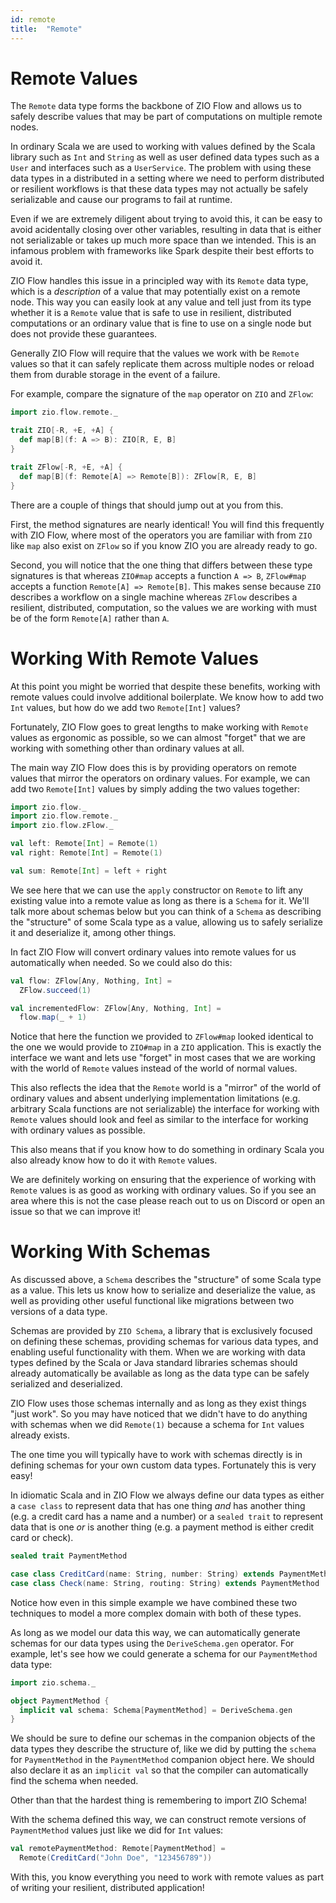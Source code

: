 ```yaml
---
id: remote
title:  "Remote"
---
```


# Remote Values

The `Remote` data type forms the backbone of ZIO Flow and allows us to safely describe values that may be part of computations on multiple remote nodes.

In ordinary Scala we are used to working with values defined by the Scala library such as `Int` and `String` as well as user defined data types such as a `User` and interfaces such as a `UserService`. The problem with using these data types in a distributed in a setting where we need to perform distributed or resilient workflows is that these data types may not actually be safely serializable and cause our programs to fail at runtime.

Even if we are extremely diligent about trying to avoid this, it can be easy to avoid acidentally closing over other variables, resulting in data that is either not serializable or takes up much more space than we intended. This is an infamous problem with frameworks like Spark despite their best efforts to avoid it.

ZIO Flow handles this issue in a principled way with its `Remote` data type, which is a _description_ of a value that may potentially exist on a remote node. This way you can easily look at any value and tell just from its type whether it is a `Remote` value that is safe to use in resilient, distributed computations or an ordinary value that is fine to use on a single node but does not provide these guarantees.

Generally ZIO Flow will require that the values we work with be `Remote` values so that it can safely replicate them across multiple nodes or reload them from durable storage in the event of a failure.

For example, compare the signature of the `map` operator on `ZIO` and `ZFlow`:

```scala mdoc
import zio.flow.remote._

trait ZIO[-R, +E, +A] {
  def map[B](f: A => B): ZIO[R, E, B]
}

trait ZFlow[-R, +E, +A] {
  def map[B](f: Remote[A] => Remote[B]): ZFlow[R, E, B]
}
```

There are a couple of things that should jump out at you from this.

First, the method signatures are nearly identical! You will find this frequently with ZIO Flow, where most of the operators you are familiar with from `ZIO` like `map` also exist on `ZFlow` so if you know ZIO you are already ready to go.

Second, you will notice that the one thing that differs between these type signatures is that whereas `ZIO#map` accepts a function `A => B`, `ZFlow#map` accepts a function `Remote[A] => Remote[B]`. This makes sense because `ZIO` describes a workflow on a single machine whereas `ZFlow` describes a resilient, distributed, computation, so the values we are working with must be of the form `Remote[A]` rather than `A`.

# Working With Remote Values

At this point you might be worried that despite these benefits, working with remote values could involve additional boilerplate. We know how to add two `Int` values, but how do we add two `Remote[Int]` values?

Fortunately, ZIO Flow goes to great lengths to make working with `Remote` values as ergonomic as possible, so we can almost "forget" that we are working with something other than ordinary values at all.

The main way ZIO Flow does this is by providing operators on remote values that mirror the operators on ordinary values. For example, we can add two `Remote[Int]` values by simply adding the two values together:

```scala mdoc:reset
import zio.flow._
import zio.flow.remote._
import zio.flow.zFlow._

val left: Remote[Int] = Remote(1)
val right: Remote[Int] = Remote(1)

val sum: Remote[Int] = left + right
```

We see here that we can use the `apply` constructor on `Remote` to lift any existing value into a remote value as long as there is a `Schema` for it. We'll talk more about schemas below but you can think of a `Schema` as describing the "structure" of some Scala type as a value, allowing us to safely serialize it and deserialize it, among other things.

In fact ZIO Flow will convert ordinary values into remote values for us automatically when needed. So we could also do this:

```scala mdoc
val flow: ZFlow[Any, Nothing, Int] =
  ZFlow.succeed(1)

val incrementedFlow: ZFlow[Any, Nothing, Int] =
  flow.map(_ + 1)
```

Notice that here the function we provided to `ZFlow#map` looked identical to the one we would provide to `ZIO#map` in a `ZIO` application. This is exactly the interface we want and lets use "forget" in most cases that we are working with the world of `Remote` values instead of the world of normal values.

This also reflects the idea that the `Remote` world is a "mirror" of the world of ordinary values and absent underlying implementation limitations (e.g. arbitrary Scala functions are not serializable) the interface for working with `Remote` values should look and feel as similar to the interface for working with ordinary values as possible.

This also means that if you know how to do something in ordinary Scala you also already know how to do it with `Remote` values.

We are definitely working on ensuring that the experience of working with `Remote` values is as good as working with ordinary values. So if you see an area where this is not the case please reach out to us on Discord or open an issue so that we can improve it!

# Working With Schemas

As discussed above, a `Schema` describes the "structure" of some Scala type as a value. This lets us know how to serialize and deserialize the value, as well as providing other useful functional like migrations between two versions of a data type.

Schemas are provided by `ZIO Schema`, a library that is exclusively focused on defining these schemas, providing schemas for various data types, and enabling useful functionality with them. When we are working with data types defined by the Scala or Java standard libraries schemas should already automatically be available as long as the data type can be safely serialized and deserialized.

ZIO Flow uses those schemas internally and as long as they exist things "just work". So you may have noticed that we didn't have to do anything with schemas when we did `Remote(1)` because a schema for `Int` values already exists.

The one time you will typically have to work with schemas directly is in defining schemas for your own custom data types. Fortunately this is very easy!

In idiomatic Scala and in ZIO Flow we always define our data types as either a `case class` to represent data that has one thing _and_ has another thing (e.g. a credit card has a name and a number) or a `sealed trait` to represent data that is one _or_ is another thing (e.g. a payment method is either credit card or check).

```scala mdoc
sealed trait PaymentMethod

case class CreditCard(name: String, number: String) extends PaymentMethod
case class Check(name: String, routing: String) extends PaymentMethod
```

Notice how even in this simple example we have combined these two techniques to model a more complex domain with both of these types.

As long as we model our data this way, we can automatically generate schemas for our data types using the `DeriveSchema.gen` operator. For example, let's see how we could generate a schema for our `PaymentMethod` data type:

```scala mdoc
import zio.schema._

object PaymentMethod {
  implicit val schema: Schema[PaymentMethod] = DeriveSchema.gen
}
```

We should be sure to define our schemas in the companion objects of the data types they describe the structure of, like we did by putting the `schema` for `PaymentMethod` in the `PaymentMethod` companion object here. We should also declare it as an `implicit val` so that the compiler can automatically find the schema when needed.

Other than that the hardest thing is remembering to import ZIO Schema!

With the schema defined this way, we can construct remote versions of `PaymentMethod` values just like we did for `Int` values:

```scala
val remotePaymentMethod: Remote[PaymentMethod] =
  Remote(CreditCard("John Doe", "123456789"))
```

With this, you know everything you need to work with remote values as part of writing your resilient, distributed application!
